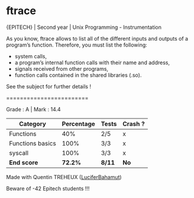 # ftrace
{EPITECH} | Second year | Unix Programming - Instrumentation

As you know, ftrace allows to list all of the different inputs and outputs of a program’s function.
Therefore, you must list the following:
 - system calls,
 - a program’s internal function calls with their name and address,
 - signals received from other programs,
 - function calls contained in the shared libraries (.so).

See the subject for further details !

========================

Grade : A | Mark : 14.4

| Category         | Percentage | Tests    | Crash ? |
|------------------|------------|----------|---------|
| Functions        | 40%        | 2/5      | x       |
| Functions basics | 100%       | 3/3      | x       |
| syscall          | 100%       | 3/3      | x       |
| **End score**    | **72.2%**  | **8/11** | **No**  |

Made with Quentin TREHEUX ([LuciferBahamut](https://github.com/LuciferBahamut))

Beware of -42 Epitech students !!!
